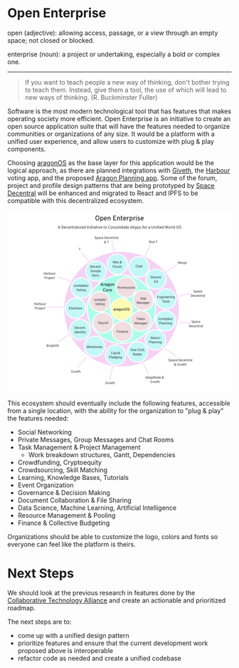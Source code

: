 # Open Enterprise

open (adjective): allowing access, passage, or a view through an empty space; not closed or blocked.

enterprise (noun): a project or undertaking, especially a bold or complex one.

-----
>If you want to teach people a new way of thinking, don't bother trying to teach them. Instead, give them a tool, the use of which will lead to new ways of thinking. (R. Buckminster Fuller)

Software is the most modern technological tool that has features that makes operating society more efficient. Open Enterprise is an initiative to create an open source application suite that will have the features needed to organize communities or organizations of any size. It would be a platform with a unified user experience, and allow users to customize with plug & play components. 

Choosing [aragonOS](https://github.com/aragon/aragonOS) as the base layer for this application would be the logical approach, as there are planned integrations with [Giveth](https://giveth.io/), the [Harbour](https://github.com/HarbourProject/protocol) voting app, and the proposed [Aragon Planning app](https://github.com/aragon/nest/pull/24). Some of the forum, project and profile design patterns that are being prototyped by [Space Decentral](https://spacedecentral.net) will be enhanced and migrated to React and IPFS to be compatible with this decentralized ecosystem.

![OEI](https://github.com/stellarmagnet/openenterprise/blob/master/img/oei.png)

This ecosystem should eventually include the following features, accessible from a single location, with the ability for the organization to "plug & play" the features needed: 

* Social Networking
* Private Messages, Group Messages and Chat Rooms
* Task Management & Project Management
  * Work breakdown structures, Gantt, Dependencies
* Crowdfunding, Cryptoequity
* Crowdsourcing, Skill Matching
* Learning, Knowledge Bases, Tutorials
* Event Organization
* Governance & Decision Making
* Document Collaboration & File Sharing
* Data Science, Machine Learning, Artificial Intelligence
* Resource Management & Pooling
* Finance & Collective Budgeting

Organizations should be able to customize the logo, colors and fonts so everyone can feel like the platform is theirs.


# Next Steps

We should look at the previous research in features done by the [Collaborative Technology Alliance](https://wiki.p2pfoundation.net/Collaborative_Technology_Alliance) and create an actionable and prioritized roadmap.

The next steps are to:
* come up with a unified design pattern
* prioritize features and ensure that the current development work proposed above is interoperable
* refactor code as needed and create a unified codebase
